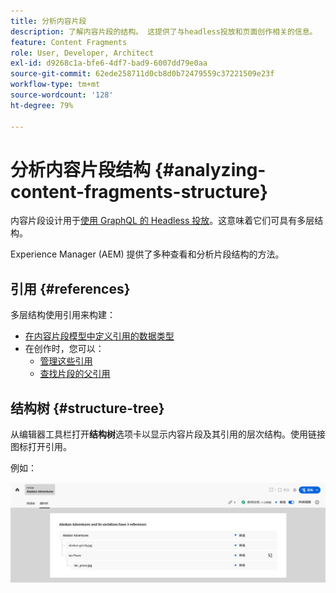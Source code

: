 ```yaml
---
title: 分析内容片段
description: 了解内容片段的结构。 这提供了与headless投放和页面创作相关的信息。
feature: Content Fragments
role: User, Developer, Architect
exl-id: d9268c1a-bfe6-4df7-bad9-6007dd79e0aa
source-git-commit: 62ede258711d0cb8d0b72479559c37221509e23f
workflow-type: tm+mt
source-wordcount: '128'
ht-degree: 79%

---
```


# 分析内容片段结构 {#analyzing-content-fragments-structure}

内容片段设计用于[使用 GraphQL 的 Headless 投放](/help/sites-cloud/administering/content-fragments/content-delivery-with-graphql.md)。这意味着它们可具有多层结构。

Experience Manager (AEM) 提供了多种查看和分析片段结构的方法。

## 引用 {#references}

多层结构使用引用来构建：

* [在内容片段模型中定义引用的数据类型](/help/sites-cloud/administering/content-fragments/content-fragment-models.md#using-references-to-form-nested-content)
* 在创作时，您可以：
   * [管理这些引用](/help/sites-cloud/administering/content-fragments/authoring.md##manage-references)
   * [查找片段的父引用](/help/sites-cloud/administering/content-fragments/managing.md#parent-references-fragment)

## 结构树 {#structure-tree}

从编辑器工具栏打开&#x200B;**结构树**&#x200B;选项卡以显示内容片段及其引用的层次结构。使用链接图标打开引用。

例如：

![内容片段编辑器 - 结构树](assets/cf-authoring-structure-tree.png)

